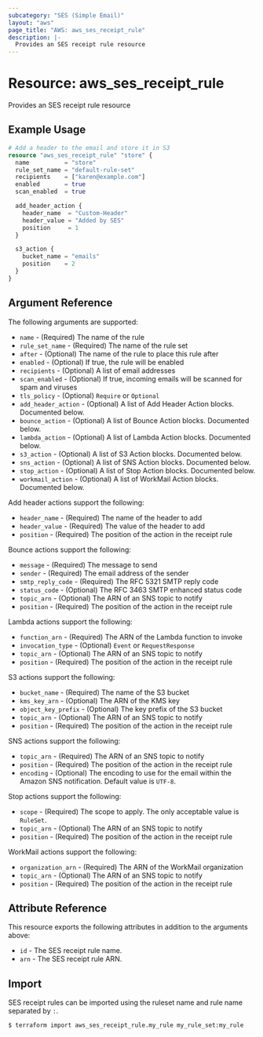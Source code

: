```yaml
---
subcategory: "SES (Simple Email)"
layout: "aws"
page_title: "AWS: aws_ses_receipt_rule"
description: |-
  Provides an SES receipt rule resource
---
```


# Resource: aws_ses_receipt_rule

Provides an SES receipt rule resource

## Example Usage

```terraform
# Add a header to the email and store it in S3
resource "aws_ses_receipt_rule" "store" {
  name          = "store"
  rule_set_name = "default-rule-set"
  recipients    = ["karen@example.com"]
  enabled       = true
  scan_enabled  = true

  add_header_action {
    header_name  = "Custom-Header"
    header_value = "Added by SES"
    position     = 1
  }

  s3_action {
    bucket_name = "emails"
    position    = 2
  }
}
```

## Argument Reference

The following arguments are supported:

* `name` - (Required) The name of the rule
* `rule_set_name` - (Required) The name of the rule set
* `after` - (Optional) The name of the rule to place this rule after
* `enabled` - (Optional) If true, the rule will be enabled
* `recipients` - (Optional) A list of email addresses
* `scan_enabled` - (Optional) If true, incoming emails will be scanned for spam and viruses
* `tls_policy` - (Optional) `Require` or `Optional`
* `add_header_action` - (Optional) A list of Add Header Action blocks. Documented below.
* `bounce_action` - (Optional) A list of Bounce Action blocks. Documented below.
* `lambda_action` - (Optional) A list of Lambda Action blocks. Documented below.
* `s3_action` - (Optional) A list of S3 Action blocks. Documented below.
* `sns_action` - (Optional) A list of SNS Action blocks. Documented below.
* `stop_action` - (Optional) A list of Stop Action blocks. Documented below.
* `workmail_action` - (Optional) A list of WorkMail Action blocks. Documented below.

Add header actions support the following:

* `header_name` - (Required) The name of the header to add
* `header_value` - (Required) The value of the header to add
* `position` - (Required) The position of the action in the receipt rule

Bounce actions support the following:

* `message` - (Required) The message to send
* `sender` - (Required) The email address of the sender
* `smtp_reply_code` - (Required) The RFC 5321 SMTP reply code
* `status_code` - (Optional) The RFC 3463 SMTP enhanced status code
* `topic_arn` - (Optional) The ARN of an SNS topic to notify
* `position` - (Required) The position of the action in the receipt rule

Lambda actions support the following:

* `function_arn` - (Required) The ARN of the Lambda function to invoke
* `invocation_type` - (Optional) `Event` or `RequestResponse`
* `topic_arn` - (Optional) The ARN of an SNS topic to notify
* `position` - (Required) The position of the action in the receipt rule

S3 actions support the following:

* `bucket_name` - (Required) The name of the S3 bucket
* `kms_key_arn` - (Optional) The ARN of the KMS key
* `object_key_prefix` - (Optional) The key prefix of the S3 bucket
* `topic_arn` - (Optional) The ARN of an SNS topic to notify
* `position` - (Required) The position of the action in the receipt rule

SNS actions support the following:

* `topic_arn` - (Required) The ARN of an SNS topic to notify
* `position` - (Required) The position of the action in the receipt rule
* `encoding` - (Optional) The encoding to use for the email within the Amazon SNS notification. Default value is `UTF-8`.

Stop actions support the following:

* `scope` - (Required) The scope to apply. The only acceptable value is `RuleSet`.
* `topic_arn` - (Optional) The ARN of an SNS topic to notify
* `position` - (Required) The position of the action in the receipt rule

WorkMail actions support the following:

* `organization_arn` - (Required) The ARN of the WorkMail organization
* `topic_arn` - (Optional) The ARN of an SNS topic to notify
* `position` - (Required) The position of the action in the receipt rule

## Attribute Reference

This resource exports the following attributes in addition to the arguments above:

* `id` - The SES receipt rule name.
* `arn` - The SES receipt rule ARN.

## Import

SES receipt rules can be imported using the ruleset name and rule name separated by `:`.

```
$ terraform import aws_ses_receipt_rule.my_rule my_rule_set:my_rule
```
